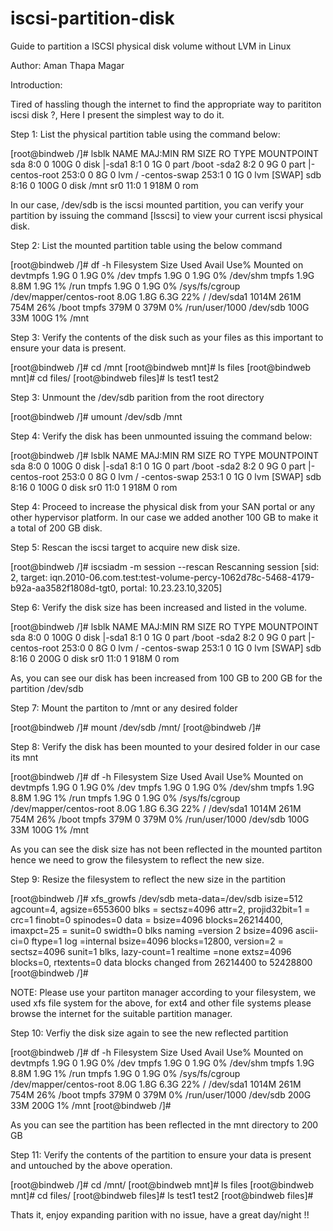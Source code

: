# iscsi-partition-disk
Guide to partition a ISCSI physical disk volume without LVM in Linux

Author: Aman Thapa Magar

Introduction:

Tired of hassling though the internet to find the appropriate way to parititon iscsi disk ?, Here I present the simplest way to do it.


Step 1: List the physical partition table using the command below:

[root@bindweb /]# lsblk
NAME            MAJ:MIN RM  SIZE RO TYPE MOUNTPOINT
sda               8:0    0  100G  0 disk 
|-sda1            8:1    0    1G  0 part /boot
-sda2            8:2    0    9G  0 part 
  |-centos-root 253:0    0    8G  0 lvm  /
  -centos-swap 253:1    0    1G  0 lvm  [SWAP]
sdb               8:16   0  100G  0 disk /mnt
sr0              11:0    1  918M  0 rom  

In our case, /dev/sdb is the iscsi mounted partition, you can verify your partition by issuing the command [lsscsi] to view your current iscsi physical disk.


Step 2: List the mounted partition table using the below command

[root@bindweb /]# df -h
Filesystem               Size  Used Avail Use% Mounted on
devtmpfs                 1.9G     0  1.9G   0% /dev
tmpfs                    1.9G     0  1.9G   0% /dev/shm
tmpfs                    1.9G  8.8M  1.9G   1% /run
tmpfs                    1.9G     0  1.9G   0% /sys/fs/cgroup
/dev/mapper/centos-root  8.0G  1.8G  6.3G  22% /
/dev/sda1               1014M  261M  754M  26% /boot
tmpfs                    379M     0  379M   0% /run/user/1000
/dev/sdb                 100G   33M  100G   1% /mnt


Step 3: Verify the contents of the disk such as your files as this important to ensure your data is present.

[root@bindweb /]# cd /mnt
[root@bindweb mnt]# ls
files
[root@bindweb mnt]# cd files/
[root@bindweb files]# ls
test1  test2

Step 3: Unmount the /dev/sdb parition from the root directory
 
[root@bindweb /]# umount /dev/sdb /mnt

Step 4: Verify the disk has been unmounted issuing the command below:

[root@bindweb /]# lsblk
NAME            MAJ:MIN RM  SIZE RO TYPE MOUNTPOINT
sda               8:0    0  100G  0 disk 
|-sda1            8:1    0    1G  0 part /boot
-sda2            8:2    0    9G  0 part 
  |-centos-root 253:0    0    8G  0 lvm  /
  -centos-swap 253:1    0    1G  0 lvm  [SWAP]
sdb               8:16   0  100G  0 disk 
sr0              11:0    1  918M  0 rom  

Step 4: Proceed to increase the physical disk from your SAN portal or any other hypervisor platform. In our case we added another 100 GB to make it a total of 200 GB disk.

Step 5: Rescan the iscsi target to acquire new disk size.

[root@bindweb /]# iscsiadm -m session --rescan
Rescanning session [sid: 2, target: iqn.2010-06.com.test:test-volume-percy-1062d78c-5468-4179-b92a-aa3582f1808d-tgt0, portal: 10.23.23.10,3205]

Step 6: Verify the disk size has been increased and listed in the volume.

[root@bindweb /]# lsblk
NAME            MAJ:MIN RM  SIZE RO TYPE MOUNTPOINT
sda               8:0    0  100G  0 disk 
|-sda1            8:1    0    1G  0 part /boot
-sda2            8:2    0    9G  0 part 
  |-centos-root 253:0    0    8G  0 lvm  /
  -centos-swap 253:1    0    1G  0 lvm  [SWAP]
sdb               8:16   0  200G  0 disk 
sr0              11:0    1  918M  0 rom  

As, you can see our disk has been increased from 100 GB to 200 GB for the partition /dev/sdb

Step 7: Mount the partiton to /mnt or any desired folder

[root@bindweb /]# mount /dev/sdb /mnt/
[root@bindweb /]# 

Step 8: Verify the disk has been mounted to your desired folder in our case its mnt

[root@bindweb /]# df -h
Filesystem               Size  Used Avail Use% Mounted on
devtmpfs                 1.9G     0  1.9G   0% /dev
tmpfs                    1.9G     0  1.9G   0% /dev/shm
tmpfs                    1.9G  8.8M  1.9G   1% /run
tmpfs                    1.9G     0  1.9G   0% /sys/fs/cgroup
/dev/mapper/centos-root  8.0G  1.8G  6.3G  22% /
/dev/sda1               1014M  261M  754M  26% /boot
tmpfs                    379M     0  379M   0% /run/user/1000
/dev/sdb                 100G   33M  100G   1% /mnt

As you can see the disk size has not been reflected in the mounted partiton hence we need to grow the filesystem to reflect the new size.

Step 9: Resize the filesystem to reflect the new size in the partition

[root@bindweb /]# xfs_growfs /dev/sdb
meta-data=/dev/sdb               isize=512    agcount=4, agsize=6553600 blks
         =                       sectsz=4096  attr=2, projid32bit=1
         =                       crc=1        finobt=0 spinodes=0
data     =                       bsize=4096   blocks=26214400, imaxpct=25
         =                       sunit=0      swidth=0 blks
naming   =version 2              bsize=4096   ascii-ci=0 ftype=1
log      =internal               bsize=4096   blocks=12800, version=2
         =                       sectsz=4096  sunit=1 blks, lazy-count=1
realtime =none                   extsz=4096   blocks=0, rtextents=0
data blocks changed from 26214400 to 52428800
[root@bindweb /]# 

NOTE: Please use your partiton manager according to your filesystem, we used xfs file system for the above, for ext4 and other file systems please browse the internet for the suitable partition manager.

Step 10: Verfiy the disk size again to see the new reflected partition

[root@bindweb /]# df -h
Filesystem               Size  Used Avail Use% Mounted on
devtmpfs                 1.9G     0  1.9G   0% /dev
tmpfs                    1.9G     0  1.9G   0% /dev/shm
tmpfs                    1.9G  8.8M  1.9G   1% /run
tmpfs                    1.9G     0  1.9G   0% /sys/fs/cgroup
/dev/mapper/centos-root  8.0G  1.8G  6.3G  22% /
/dev/sda1               1014M  261M  754M  26% /boot
tmpfs                    379M     0  379M   0% /run/user/1000
/dev/sdb                 200G   33M  200G   1% /mnt
[root@bindweb /]# 

As you can see the partition has been reflected in the mnt directory to 200 GB

Step 11: Verify the contents of the partition to ensure your data is present and untouched by the above operation.

[root@bindweb /]# cd /mnt/
[root@bindweb mnt]# ls
files
[root@bindweb mnt]# cd files/
[root@bindweb files]# ls
test1  test2
[root@bindweb files]# 

Thats it, enjoy expanding parition with no issue, have a great day/night !!
